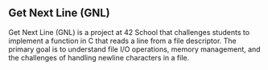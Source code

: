 <h2>Get Next Line (GNL)</h2>

Get Next Line (GNL) is a project at 42 School that challenges students to implement a function in C that reads a line from a file descriptor. The primary goal is to understand file I/O operations, memory management, and the challenges of handling newline characters in a file.
